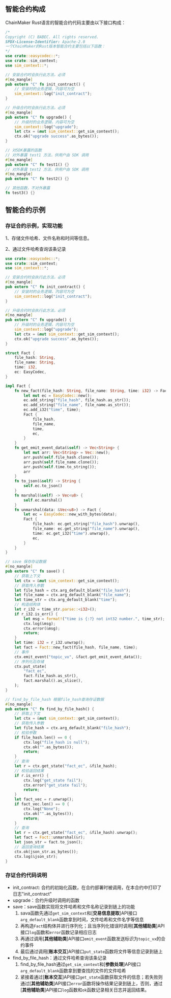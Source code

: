 ## 智能合约构成

ChainMaker Rust语言的智能合约代码主要由以下接口构成：

```rust
/*
Copyright (C) BABEC. All rights reserved.
SPDX-License-Identifier: Apache-2.0
一个ChainMaker的Rust版本智能合约主要包括以下函数：
*/
use crate::easycodec::*;
use crate::sim_context;
use sim_context::*;

// 安装合约时会执行此方法，必须
#[no_mangle]
pub extern "C" fn init_contract() {
    // 安装时的业务逻辑，内容可为空
    sim_context::log("init_contract");
}

// 升级合约时会执行此方法，必须
#[no_mangle]
pub extern "C" fn upgrade() {
    // 升级时的业务逻辑，内容可为空
    sim_context::log("upgrade");
    let ctx = &mut sim_context::get_sim_context();
    ctx.ok("upgrade success".as_bytes());
}

// 对SDK暴露的函数
// 对外暴露 test1 方法，供用户由 SDK 调用
#[no_mangle]
pub extern "C" fn test1() {}
// 对外暴露 test2 方法，供用户由 SDK 调用
#[no_mangle]
pub extern "C" fn test2() {}

// 其他函数，不对外暴露
fn test3() {}
```

## 智能合约示例

### 存证合约示例，实现功能

1、存储文件哈希、文件名称和时间等信息。

2、通过文件哈希查询该条记录

```rust
use crate::easycodec::*;
use crate::sim_context;
use sim_context::*;

// 安装合约时会执行此方法，必须
#[no_mangle]
pub extern "C" fn init_contract() {
    // 安装时的业务逻辑，内容可为空
    sim_context::log("init_contract");
}

// 升级合约时会执行此方法，必须
#[no_mangle]
pub extern "C" fn upgrade() {
    // 升级时的业务逻辑，内容可为空
    sim_context::log("upgrade");
    let ctx = &mut sim_context::get_sim_context();
    ctx.ok("upgrade success".as_bytes());
}

struct Fact {
    file_hash: String,
    file_name: String,
    time: i32,
    ec: EasyCodec,
}

impl Fact {
    fn new_fact(file_hash: String, file_name: String, time: i32) -> Fact {
        let mut ec = EasyCodec::new();
        ec.add_string("file_hash", file_hash.as_str());
        ec.add_string("file_name", file_name.as_str());
        ec.add_i32("time", time);
        Fact {
            file_hash,
            file_name,
            time,
            ec,
        }
    }
    fn get_emit_event_data(&self) -> Vec<String> {
        let mut arr: Vec<String> = Vec::new();
        arr.push(self.file_hash.clone());
        arr.push(self.file_name.clone());
        arr.push(self.time.to_string());
        arr
    }
    fn to_json(&self) -> String {
        self.ec.to_json()
    }
    fn marshal(&self) -> Vec<u8> {
        self.ec.marshal()
    }
    fn unmarshal(data: &Vec<u8>) -> Fact {
        let ec = EasyCodec::new_with_bytes(data);
        Fact {
            file_hash: ec.get_string("file_hash").unwrap(),
            file_name: ec.get_string("file_name").unwrap(),
            time: ec.get_i32("time").unwrap(),
            ec,
        }
    }
}

// save 保存存证数据
#[no_mangle]
pub extern "C" fn save() {
    // 获取上下文
    let ctx = &mut sim_context::get_sim_context();
    // 获取传入参数
    let file_hash = ctx.arg_default_blank("file_hash");
    let file_name = ctx.arg_default_blank("file_name");
    let time_str = ctx.arg_default_blank("time");
    // 构造结构体
    let r_i32 = time_str.parse::<i32>();
    if r_i32.is_err() {
        let msg = format!("time is {:?} not int32 number.", time_str);
        ctx.log(&msg);
        ctx.error(&msg);
        return;
    }
    let time: i32 = r_i32.unwrap();
    let fact = Fact::new_fact(file_hash, file_name, time);
    // 事件
    ctx.emit_event("topic_vx", &fact.get_emit_event_data());
    // 序列化后存储
    ctx.put_state(
        "fact_ec",
        fact.file_hash.as_str(),
        fact.marshal().as_slice(),
    );
}

// find_by_file_hash 根据file_hash查询存证数据
#[no_mangle]
pub extern "C" fn find_by_file_hash() {
    // 获取上下文
    let ctx = &mut sim_context::get_sim_context();
    // 获取传入参数
    let file_hash = ctx.arg_default_blank("file_hash");
    // 校验参数
    if file_hash.len() == 0 {
        ctx.log("file_hash is null");
        ctx.ok("".as_bytes());
        return;
    }
    // 查询
    let r = ctx.get_state("fact_ec", &file_hash);
    // 校验返回结果
    if r.is_err() {
        ctx.log("get_state fail");
        ctx.error("get_state fail");
        return;
    }
    let fact_vec = r.unwrap();
    if fact_vec.len() == 0 {
        ctx.log("None");
        ctx.ok("".as_bytes());
        return;
    }
    // 查询
    let r = ctx.get_state("fact_ec", &file_hash).unwrap();
    let fact = Fact::unmarshal(&r);
    let json_str = fact.to_json();
    // 返回查询结果
    ctx.ok(json_str.as_bytes());
    ctx.log(&json_str);
}
```


### 存证合约代码说明

- init_contract: 合约的初始化函数，在合约部署时被调用，在本合约中打印了日志"init_contract"
- upgrade：合约升级时调用的函数
- save：save函数实现将文件哈希和文件名称记录到链上的功能
  1. sava函数先通过`get_sim_context`和[**交易信息提取**]API接口`arg_default_blank`函数拿到时间，文件哈希和文件名字等信息
  2. 再构造`Fact`结构体并进行序列化；且当序列化错误时调用[**其他辅助类**]API接口`log`函数和`error`函数记录相应日志
  3. 再通过调用[**其他辅助类**]API接口`emit_event`函数发送标识为`topic_vx`的合约事件
  4. 最后通过调用[**账本交互**]API接口`put_state`函数将文件等信息记录到链上
- find_by_file_hash：通过文件哈希查询该条记录
  1. find_by_file_hash通过`get_sim_context`和[**参数处理**]API接口`arg_default_blank`函数拿到要查找的文件的文件哈希
  2. 紧接着通过[**账本交互**]API接口`get_state`函数获取文件的信息；若失败则通过[**其他辅助类**]API接口`error`函数将操作结果记录到链上，否则，通过[**其他辅助类**]API接口`log`函数和`ok`函数记录相关日志并返回结果。

